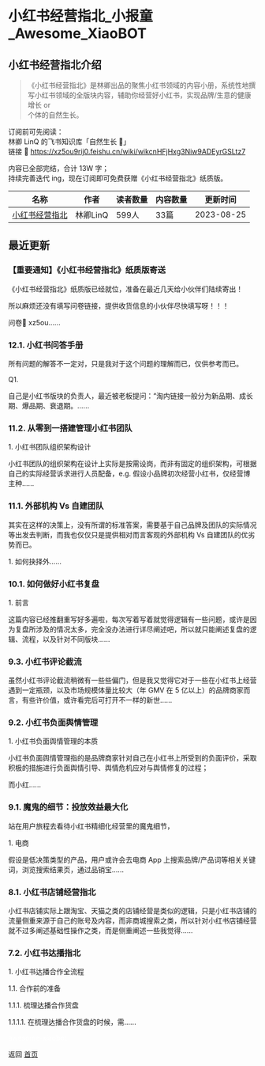 # 小红书经营指北_小报童_Awesome_XiaoBOT

## 小红书经营指北介绍
> 《小红书经营指北》是林卿出品的聚焦小红书领域的内容小册，系统性地撰写小红书领域的全版块内容，辅助你经营好小红书，实现品牌/生意的健康增长 or  
个体的自然生长。    
    
订阅前可先阅读：    
林卿 LinQ 的飞书知识库「自然生长 🌱」    
链接 🔗 https://xz5ou9rij0.feishu.cn/wiki/wikcnHFjHxg3Niw9ADEyrGSLtz7    
    
内容已全部完结，合计 13W 字；    
持续完善迭代 ing，现在订阅即可免费获赠《小红书经营指北》纸质版。  
  


|名称|作者|读者数量|内容数量|更新时间|
|---|---|---|---|---|
|[小红书经营指北](https://xiaobot.net/p/linqingpro?refer=0b133df9-27dc-423b-8101-639049001c13)|林卿LinQ|599人|33篇|2023-08-25|

## 最近更新
### 【重要通知】《小红书经营指北》纸质版寄送

《小红书经营指北》纸质版已经就位，准备在最近几天给小伙伴们陆续寄出！

所以麻烦还没有填写问卷链接，提供收货信息的小伙伴尽快填写呀！！！

问卷🔗 xz5ou......

### 12.1. 小红书问答手册

所有问题的解答不一定对，只是我对于这个问题的理解而已，仅供参考而已。

Q1.

自己是小红书版块的负责人，最近被老板提问：“淘内链接一般分为新品期、成长期、爆品期、衰退期。......

### 11.2. 从零到一搭建管理小红书团队

1\. 小红书团队组织架构设计

小红书团队的组织架构在设计上实际是按需设岗，而非有固定的组织架构，可根据自己的实际经营诉求进行人员配备，e.g.
假设小品牌初次经营小红书，仅经营博主种......

### 11.1. 外部机构 Vs 自建团队

其实在这样的决策上，没有所谓的标准答案，需要基于自己品牌及团队的实际情况等出发去判断，而我也仅仅只是提供相对而言客观的外部机构 Vs 自建团队的优劣势而已。

1\. 如何抉择外......

### 10.1. 如何做好小红书复盘

1\. 前言

这篇内容已经推翻重写好多遍啦，每次写着写着就觉得逻辑有一些问题，或许是因为复盘所涉及的情况太多，完全没办法进行详尽阐述吧，所以就只能阐述复盘的逻辑、流程，以及针对不同版块......

### 9.3. 小红书评论截流

虽然小红书评论截流稍微有一些些偏门，但是我又觉得它对于一些在小红书上经营遇到一定瓶颈，以及市场规模体量比较大（年 GMV 在 5
亿以上）的品牌商家而言，有些许价值，或许看完后可打开不一样的新世......

### 9.2. 小红书负面舆情管理

1\. 小红书负面舆情管理的本质

小红书负面舆情管理指的是品牌商家针对自己在小红书上所受到的负面评价，采取积极的措施进行负面舆情引导、舆情危机应对与舆情修复的过程；

而小红......

### 9.1. 魔鬼的细节：投放效益最大化

站在用户旅程去看待小红书精细化经营里的魔鬼细节，

1\. 电商

假设是低决策类型的产品，用户或许会去电商 App 上搜索品牌/产品词等相关关键词，浏览搜索结果页，通过品销宝......

### 8.1. 小红书店铺经营指北

小红书店铺实际上跟淘宝、天猫之类的店铺经营是类似的逻辑，只是小红书店铺的流量侧重来源于自己的账号及内容，而非商城搜索之类，所以针对小红书店铺经营就不过多阐述基础性操作之类，而是侧重阐述一些我觉得......

### 7.2. 小红书达播指北

1\. 小红书达播合作全流程

1.1. 合作前的准备

1.1.1. 梳理达播合作货盘

1.1.1.1. 在梳理达播合作货盘的时候，需......


<a href="https://github.com/Reno9527/awesome-xiaobot" style="color: white; text-decoration: none;">awesome-xiaobot</a>

返回 [首页](../README.md)
